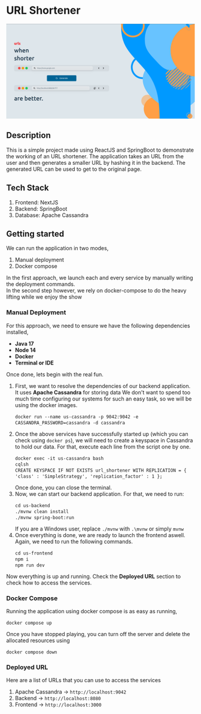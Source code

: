 # URL Shortener
![](./blob/url-shortener.png)

## Description
This is a simple project made using ReactJS and SpringBoot to demonstrate the working of an URL shortener. The application takes an URL from the user and then generates a smaller URL by hashing it in the backend. The generated URL can be used to get to the original page.

## Tech Stack
1. Frontend: NextJS
2. Backend: SpringBoot
3. Database: Apache Cassandra

## Getting started
We can run the application in two modes, 
1. Manual deployment
2. Docker compose

In the first approach, we launch each and every service by manually writing the deployment commands. \
In the second step however, we rely on docker-compose to do the heavy lifting while we enjoy the show

### Manual Deployment
For this approach, we need to ensure we have the following dependencies installed,
- **Java 17**
- **Node 14**
- **Docker**
- **Terminal or IDE**

Once done, lets begin with the real fun.
1. First, we want to resolve the dependencies of our backend application. It uses **Apache Cassandra** for storing
data We don't want to spend too much time configuring our systems for such an easy 
task, so we will be using the docker images.
    ```
    docker run --name us-cassandra -p 9042:9042 -e CASSANDRA_PASSWORD=cassandra -d cassandra
    ```
2. Once the above services have successfully started up (which you can check using `docker ps`), we will need to 
create a keyspace in Cassandra to hold our data. For that, execute each line from the script one by one.
    ```
    docker exec -it us-cassandra bash
    cqlsh
    CREATE KEYSPACE IF NOT EXISTS url_shortener WITH REPLICATION = { 'class' : 'SimpleStrategy', 'replication_factor' : 1 };

    ```
    Once done, you can close the terminal. 
3. Now, we can start our backend application. For that, we need to run:
    ```
    cd us-backend
    ./mvnw clean install 
    ./mvnw spring-boot:run
    ```
    If you are a Windows user, replace `./mvnw` with `.\mvnw` or simply `mvnw`
4. Once everything is done, we are ready to launch the frontend aswell. Again, we need to run the following commands.
    ```
    cd us-frontend
    npm i
    npm run dev
    ```
Now everything is up and running. Check the **Deployed URL** section to check how to access the services.

### Docker Compose
Running the application using docker compose is as easy as running,
```
docker compose up
```
Once you have stopped playing, you can turn off the server and delete the 
allocated resources using 
```
docker compose down
```

### Deployed URL
Here are a list of URLs that you can use to access the services
1. Apache Cassandra -> `http://localhost:9042`
2. Backend -> `http://localhost:8080`
3. Frontend -> `http://localhost:3000`